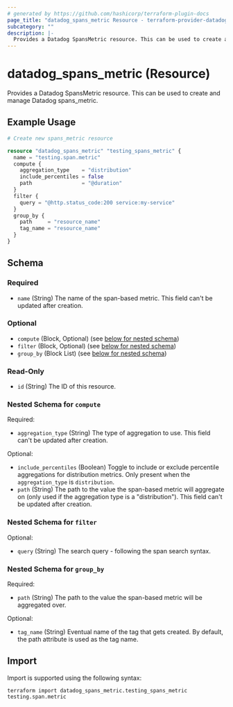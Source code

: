 ```yaml
---
# generated by https://github.com/hashicorp/terraform-plugin-docs
page_title: "datadog_spans_metric Resource - terraform-provider-datadog"
subcategory: ""
description: |-
  Provides a Datadog SpansMetric resource. This can be used to create and manage Datadog spans_metric.
---
```


# datadog_spans_metric (Resource)

Provides a Datadog SpansMetric resource. This can be used to create and manage Datadog spans_metric.

## Example Usage

```terraform
# Create new spans_metric resource

resource "datadog_spans_metric" "testing_spans_metric" {
  name = "testing.span.metric"
  compute {
    aggregation_type    = "distribution"
    include_percentiles = false
    path                = "@duration"
  }
  filter {
    query = "@http.status_code:200 service:my-service"
  }
  group_by {
    path     = "resource_name"
    tag_name = "resource_name"
  }
}
```

<!-- schema generated by tfplugindocs -->
## Schema

### Required

- `name` (String) The name of the span-based metric. This field can't be updated after creation.

### Optional

- `compute` (Block, Optional) (see [below for nested schema](#nestedblock--compute))
- `filter` (Block, Optional) (see [below for nested schema](#nestedblock--filter))
- `group_by` (Block List) (see [below for nested schema](#nestedblock--group_by))

### Read-Only

- `id` (String) The ID of this resource.

<a id="nestedblock--compute"></a>
### Nested Schema for `compute`

Required:

- `aggregation_type` (String) The type of aggregation to use. This field can't be updated after creation.

Optional:

- `include_percentiles` (Boolean) Toggle to include or exclude percentile aggregations for distribution metrics. Only present when the `aggregation_type` is `distribution`.
- `path` (String) The path to the value the span-based metric will aggregate on (only used if the aggregation type is a "distribution"). This field can't be updated after creation.


<a id="nestedblock--filter"></a>
### Nested Schema for `filter`

Optional:

- `query` (String) The search query - following the span search syntax.


<a id="nestedblock--group_by"></a>
### Nested Schema for `group_by`

Required:

- `path` (String) The path to the value the span-based metric will be aggregated over.

Optional:

- `tag_name` (String) Eventual name of the tag that gets created. By default, the path attribute is used as the tag name.

## Import

Import is supported using the following syntax:

```shell
terraform import datadog_spans_metric.testing_spans_metric testing.span.metric
```

